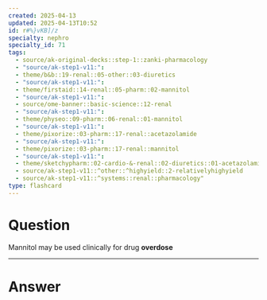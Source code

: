 ```yaml
---
created: 2025-04-13
updated: 2025-04-13T10:52
id: r#%}vKB]/z
specialty: nephro
specialty_id: 71
tags:
  - source/ak-original-decks::step-1::zanki-pharmacology
  - "source/ak-step1-v11:": 
  - theme/b&b::19-renal::05-other::03-diuretics
  - "source/ak-step1-v11:": 
  - theme/firstaid::14-renal::05-pharm::02-mannitol
  - "source/ak-step1-v11:": 
  - source/ome-banner::basic-science::12-renal
  - "source/ak-step1-v11:": 
  - theme/physeo::09-pharm::06-renal::01-mannitol
  - "source/ak-step1-v11:": 
  - theme/pixorize::03-pharm::17-renal::acetazolamide
  - "source/ak-step1-v11:": 
  - theme/pixorize::03-pharm::17-renal::mannitol
  - "source/ak-step1-v11:": 
  - theme/sketchypharm::02-cardio-&-renal::02-diuretics::01-acetazolamide,-mannitol
  - source/ak-step1-v11::^other::^highyield::2-relativelyhighyield
  - source/ak-step1-v11::^systems::renal::pharmacology"
type: flashcard
---
```


# Question
Mannitol may be used clinically for drug **overdose**

---

# Answer
